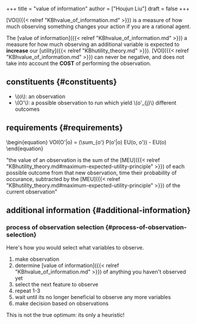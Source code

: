 +++
title = "value of information"
author = ["Houjun Liu"]
draft = false
+++

[VOI]({{< relref "KBhvalue_of_information.md" >}}) is a measure of how much observing something changes your action if you are a rational agent.

The [value of information]({{< relref "KBhvalue_of_information.md" >}}) a measure for how much observing an additional variable is expected to **increase** our [utility]({{< relref "KBhutility_theory.md" >}}). [VOI]({{< relref "KBhvalue_of_information.md" >}}) can never be negative, and does not take into account the **COST** of performing the observation.


## constituents {#constituents}

-   \\(o\\): an observation
-   \\(O'\\): a possible observation to run which yield \\(o'\_{j}\\) different outcomes


## requirements {#requirements}

\begin{equation}
VOI(O'|o) = (\sum\_{o'} P(o'|o) EU(o, o')) - EU(o)
\end{equation}

"the value of an observation is the sum of the [MEU]({{< relref "KBhutility_theory.md#maximum-expected-utility-principle" >}}) of each possible outcome from that new observation, time their probability of occurance, subtracted by the [MEU]({{< relref "KBhutility_theory.md#maximum-expected-utility-principle" >}}) of the current observation"


## additional information {#additional-information}


### process of observation selection {#process-of-observation-selection}

Here's how you would select what variables to observe.

1.  make observation
2.  determine [value of information]({{< relref "KBhvalue_of_information.md" >}}) of anything you haven't observed yet
3.  select the next feature to observe
4.  repeat 1-3
5.  wait until its no longer beneficial to observe any more variables
6.  make decision based on observations

This is not the true optimum: its only a heuristic!
